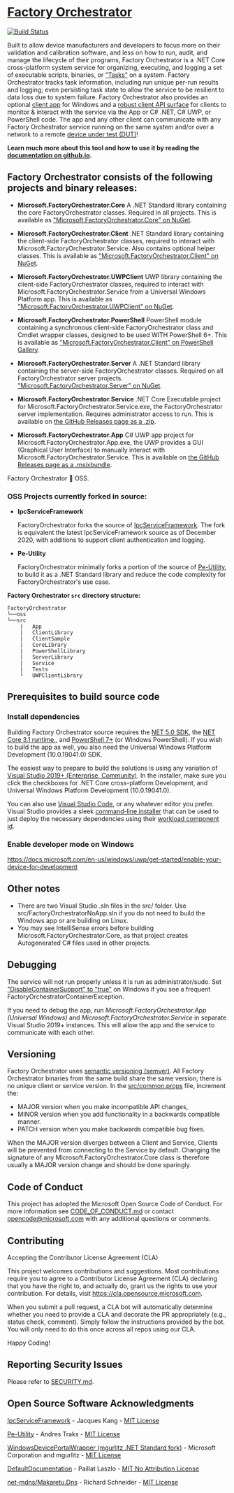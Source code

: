 <!-- Copyright (c) Microsoft Corporation. -->
<!-- Licensed under the MIT license. -->

# [Factory Orchestrator](https://microsoft.github.io/FactoryOrchestrator/)

 [![Build Status](https://microsoft.visualstudio.com/OneCore/_apis/build/status/FactoryOrchestrator/FO-PublicFacing-CI?branchName=main)](https://microsoft.visualstudio.com/OneCore/_build/latest?definitionId=54749&branchName=main)

Built to allow device manufacturers and developers to focus more on their validation and calibration software, and less on how to run, audit, and manage the lifecycle of their programs, Factory Orchestrator is a .NET Core cross-platform system service for organizing, executing, and logging a set of executable scripts, binaries, or ["Tasks"](https://microsoft.github.io/FactoryOrchestrator/tasks-and-tasklists/) on a system. Factory Orchestrator tracks task information, including run unique per-run results and logging; even persisting task state to allow the service to be resilient to data loss due to system failure. Factory Orchestrator also provides an optional [client app](https://microsoft.github.io/FactoryOrchestrator/use-the-factory-orchestrator-app/) for Windows and a [robust client API surface](https://microsoft.github.io/FactoryOrchestrator/use-the-factory-orchestrator-api/) for clients to monitor & interact with the service via the App or C# .NET, C# UWP, or PowerShell code. The app and any other client can communicate with any Factory Orchestrator service running on the same system and/or over a network to a remote [device under test (DUT)](https://en.wikipedia.org/wiki/Device_under_test)!

**Learn much more about this tool and how to use it by reading the [documentation on github.io](https://microsoft.github.io/FactoryOrchestrator/).**

## **Factory Orchestrator consists of the following projects and binary releases:**

* **Microsoft.FactoryOrchestrator.Core**
 A .NET Standard library containing the core FactoryOrchestrator classes. Required in all projects. This is available as ["Microsoft.FactoryOrchestrator.Core" on NuGet](https://www.nuget.org/packages/Microsoft.FactoryOrchestrator.Core/).

* **Microsoft.FactoryOrchestrator.Client**
 .NET Standard library containing the client-side FactoryOrchestrator classes, required to interact with Microsoft.FactoryOrchestrator.Service. Also contains optional helper classes. This is available as ["Microsoft.FactoryOrchestrator.Client" on NuGet](https://www.nuget.org/packages/Microsoft.FactoryOrchestrator.Client/).

* **Microsoft.FactoryOrchestrator.UWPClient**
 UWP library containing the client-side FactoryOrchestrator classes, required to interact with Microsoft.FactoryOrchestrator.Service from a Universal Windows Platform app. This is available as ["Microsoft.FactoryOrchestrator.UWPClient" on NuGet](https://www.nuget.org/packages/Microsoft.FactoryOrchestrator.UWPClient/).

* **Microsoft.FactoryOrchestrator.PowerShell**
PowerShell module containing a synchronous client-side FactoryOrchestrator class and Cmdlet wrapper classes, designed to be used WITH PowerShell 6+. This is available as ["Microsoft.FactoryOrchestrator.Client" on PowerShell Gallery](https://www.powershellgallery.com/packages/Microsoft.FactoryOrchestrator.Client/). 

* **Microsoft.FactoryOrchestrator.Server**
 A .NET Standard library containing the server-side FactoryOrchestrator classes. Required on all FactoryOrchestrator server projects. ["Microsoft.FactoryOrchestrator.Server" on NuGet](https://www.nuget.org/packages/Microsoft.FactoryOrchestrator.Server/).

* **Microsoft.FactoryOrchestrator.Service**
 .NET Core Executable project for Microsoft.FactoryOrchestrator.Service.exe, the FactoryOrchestrator server implementation. Requires administrator access to run. This is available on [the GitHub Releases page as a .zip](https://github.com/microsoft/FactoryOrchestrator/releases).

* **Microsoft.FactoryOrchestrator.App**
 C# UWP app project for Microsoft.FactoryOrchestrator.App.exe, the UWP provides a GUI (Graphical User Interface) to manually interact with Microsoft.FactoryOrchestrator.Service. This is available on [the GitHub Releases page as a .msixbundle](https://github.com/microsoft/FactoryOrchestrator/releases).

Factory Orchestrator :green_heart: OSS.

### **OSS Projects currently forked in source:**

* **IpcServiceFramework**

    FactoryOrchestrator forks the source of [IpcServiceFramework](https://github.com/jacqueskang/IpcServiceFramework). The fork is equivalent the latest IpcServiceFramework source as of December 2020, with additions to support client authentication and logging.

* **Pe-Utility**

    FactoryOrchestrator minimally forks a portion of the source of [Pe-Utility](https://github.com/AndresTraks/pe-utility), to build it as a .NET Standard library and reduce the code complexity for FactoryOrchestrator's use case.

**Factory Orchestrator ```src``` directory structure:**

```
FactoryOrchestrator
└──oss
└──src
    |   App
    |   ClientLibrary
    |   ClientSample
    |   CoreLibrary
    |   PowerShellLibrary
    |   ServerLibrary
    |   Service
    |   Tests
    └   UWPClientLibrary
```

## Prerequisites to build source code

### Install dependencies
Building Factory Orchestrator source requires the [NET 5.0 SDK](https://dotnet.microsoft.com/download/dotnet/5.0), the [NET Core 3.1 runtime.](https://dotnet.microsoft.com/download/dotnet/3.1/runtime/), and [PowerShell 7+](https://docs.microsoft.com/en-us/powershell/scripting/install/installing-powershell) (or Windows PowerShell). If you wish to build the app as well, you also need the Universal Windows Platform Development (10.0.19041.0) SDK.

The easiest way to prepare to build the solutions is using any variation of [Visual Studio 2019+ (Enterprise, Community)](https://visualstudio.microsoft.com/vs/). In the installer, make sure you click the checkboxes for .NET Core cross-platform Development, and Universal Windows Platform Development (10.0.19041.0).

You can also use [Visual Studio Code](https://code.visualstudio.com/), or any whatever editor you prefer. Visual Studio provides a sleek [command-line installer](https://docs.microsoft.com/en-us/visualstudio/install/use-command-line-parameters-to-install-visual-studio) that can be used to just deploy the necessary dependencies using their [workload component id](https://docs.microsoft.com/en-us/visualstudio/install/workload-component-id-vs-community).

### Enable developer mode on Windows

https://docs.microsoft.com/en-us/windows/uwp/get-started/enable-your-device-for-development

## Other notes

* There are two Visual Studio .sln files in the src/ folder. Use src/FactoryOrchestratorNoApp.sln if you do not need to build the Windows app or are building on Linux.
* You may see IntelliSense errors before building Microsoft.FactoryOrchestrator.Core, as that project creates Autogenerated C# files used in other projects.

## Debugging
The service will not run properly unless it is run as administrator/sudo. Set ["DisableContainerSupport" to "true"](https://microsoft.github.io/FactoryOrchestrator/service-configuration/) on Windows if you see a frequent FactoryOrchestratorContainerException.

If you need to debug the app, run _Microsoft.FactoryOrchestrator.App (Universal Windows)_ and _Microsoft.FactoryOrchestrator.Service_ in separate Visual Studio 2019+ instances. This will allow the app and the service to communicate with each other.

## Versioning

Factory Orchestrator uses [semantic versioning (semver)](https://semver.org/). All Factory Orchestrator binaries from the same build share the same version; there is no unique client or service version. In the [src/common.props](src/common.props) file, increment the:

* MAJOR version when you make incompatible API changes,
* MINOR version when you add functionality in a backwards compatible manner.
* PATCH version when you make backwards compatible bug fixes.

When the MAJOR version diverges between a Client and Service, Clients will be prevented from connecting to the Service by default. Changing the signature of any Microsoft.FactoryOrchestrator.Core class is therefore usually a MAJOR version change and should be done sparingly.

## Code of Conduct

This project has adopted the Microsoft Open Source Code of Conduct. For more information see [CODE_OF_CONDUCT.md](./CODE_OF_CONDUCT.md) or contact opencode@microsoft.com with any additional questions or comments.

## Contributing

Accepting the Contributor License Agreement (CLA)

This project welcomes contributions and suggestions. Most contributions require you to agree to a Contributor License Agreement (CLA) declaring that you have the right to, and actually do, grant us the rights to use your contribution. For details, visit <https://cla.opensource.microsoft.com>.

When you submit a pull request, a CLA bot will automatically determine whether you need to provide a CLA and decorate the PR appropriately (e.g., status check, comment). Simply follow the instructions provided by the bot. You will only need to do this once across all repos using our CLA.

Happy Coding!

## Reporting Security Issues

Please refer to [SECURITY.md](./SECURITY.md).

## Open Source Software Acknowledgments

[IpcServiceFramework](https://github.com/jacqueskang/IpcServiceFramework) - Jacques Kang - [MIT License](https://github.com/jacqueskang/IpcServiceFramework/blob/develop/LICENSE)

[Pe-Utility](https://github.com/AndresTraks/pe-utility) - Andres Traks - [MIT License](https://github.com/AndresTraks/pe-utility/blob/master/LICENSE)

[WindowsDevicePortalWrapper (mgurlitz .NET Standard fork)](https://github.com/mgurlitz/WindowsDevicePortalWrapper/tree/feat-standard) - Microsoft Corporation and mgurlitz - [MIT License](https://github.com/mgurlitz/WindowsDevicePortalWrapper/blob/feat-standard/License.txt)

[DefaultDocumentation](https://github.com/Doraku/DefaultDocumentation) - Paillat Laszlo - [MIT No Attribution License](https://github.com/Doraku/DefaultDocumentation/blob/master/LICENSE.md)

[net-mdns/Makaretu.Dns](https://github.com/richardschneider/net-mdns) - Richard Schneider - [MIT License](https://github.com/richardschneider/net-mdns/blob/master/LICENSE)